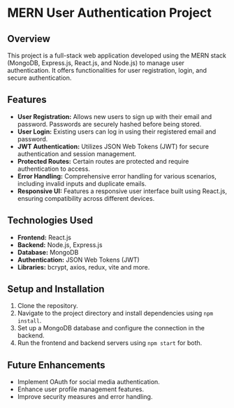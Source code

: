 # MERN User Authentication Project

## Overview
This project is a full-stack web application developed using the MERN stack (MongoDB, Express.js, React.js, and Node.js) to manage user authentication. It offers functionalities for user registration, login, and secure authentication.

## Features
- **User Registration:** Allows new users to sign up with their email and password. Passwords are securely hashed before being stored.
- **User Login:** Existing users can log in using their registered email and password.
- **JWT Authentication:** Utilizes JSON Web Tokens (JWT) for secure authentication and session management.
- **Protected Routes:** Certain routes are protected and require authentication to access.
- **Error Handling:** Comprehensive error handling for various scenarios, including invalid inputs and duplicate emails.
- **Responsive UI:** Features a responsive user interface built using React.js, ensuring compatibility across different devices.

## Technologies Used
- **Frontend:** React.js
- **Backend:** Node.js, Express.js
- **Database:** MongoDB
- **Authentication:** JSON Web Tokens (JWT)
- **Libraries:** bcrypt, axios, redux, vite and more.

## Setup and Installation
1. Clone the repository.
2. Navigate to the project directory and install dependencies using `npm install`.
3. Set up a MongoDB database and configure the connection in the backend.
4. Run the frontend and backend servers using `npm start` for both.

## Future Enhancements
- Implement OAuth for social media authentication.
- Enhance user profile management features.
- Improve security measures and error handling.
